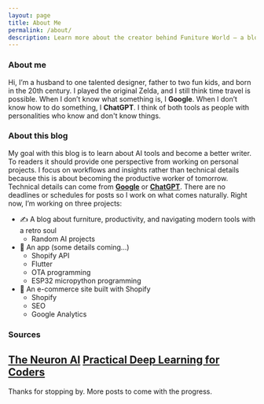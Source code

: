 ```yaml
---
layout: page
title: About Me
permalink: /about/
description: Learn more about the creator behind Funiture World – a blog about becoming the productive worker of tomorrow.
---
```


### About me
Hi, I’m a husband to one talented designer, father to two fun kids, and born in the 20th century. I played the original Zelda, and I still think time travel is possible. 
When I don’t know what something is, I **Google**. When I don’t know how to do something, I **ChatGPT**. I think of both tools as people with personalities who know and don't know things.

### About this blog
My goal with this blog is to learn about AI tools and become a better writer. To readers it should provide one perspective from working on personal projects. I focus on workflows and insights rather than technical details because this is about becoming the productive worker of tomorrow. Technical details can come from **[Google](https://google.com?q=what%20are%20the%20technical%20details)** or **[ChatGPT](https://chatgpt.com/?prompt=summarize%20chatgpt%20in%20two%20paragraphs)**.
There are no deadlines or schedules for posts so I work on what comes naturally. Right now, I’m working on three projects:

- ✍️ A blog about furniture, productivity, and navigating modern tools with a retro soul  
    - Random AI projects
- 📱 An app (some details coming...)  
    - Shopify API
    - Flutter
    - OTA programming
    - ESP32 micropython programming
- 🛒 An e-commerce site built with Shopify 
    - Shopify
    - SEO
    - Google Analytics

### Sources
[The Neuron AI](https://www.theneuron.ai/courses/intro-to-chatgpt-training-course)
[Practical Deep Learning for Coders](https://course.fast.ai/)
---

Thanks for stopping by. More posts to come with the progress.
